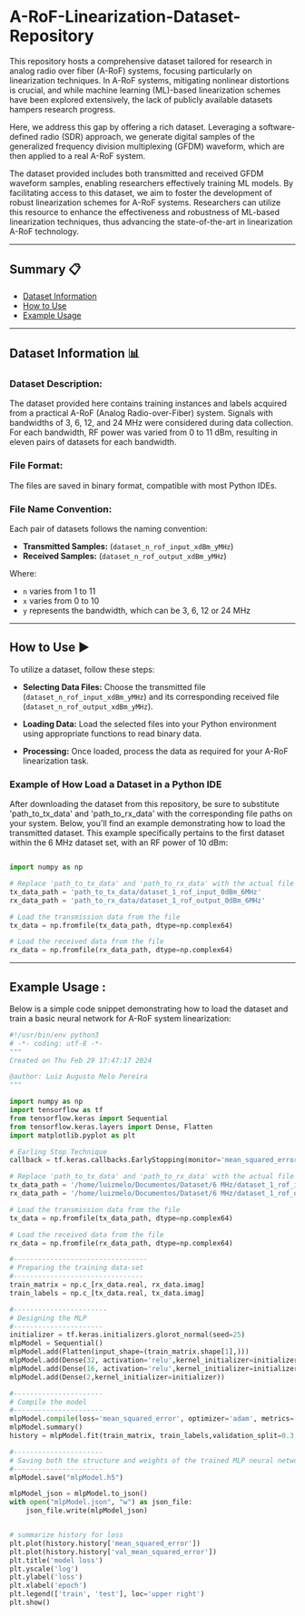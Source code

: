 # A-RoF-Linearization-Dataset-Repository

This repository hosts a comprehensive dataset tailored for research in analog radio over fiber (A-RoF) systems, focusing particularly on linearization techniques. In A-RoF systems, mitigating nonlinear distortions is crucial, and while machine learning (ML)-based linearization schemes have been explored extensively, the lack of publicly available datasets hampers research progress. 

Here, we address this gap by offering a rich dataset. Leveraging a software-defined radio (SDR) approach, we generate digital samples of the generalized frequency division multiplexing (GFDM) waveform, which are then applied to a real A-RoF system. 

The dataset provided includes both transmitted and received GFDM waveform samples, enabling researchers effectively training ML models. By facilitating access to this dataset, we aim to foster the development of robust linearization schemes for A-RoF systems. Researchers can utilize this resource to enhance the effectiveness and robustness of ML-based linearization techniques, thus advancing the state-of-the-art in linearization A-RoF technology. 

*********************

## Summary :clipboard:
* [Dataset Information](#dataset-information)
* [How to Use](#how-to-use)
* [Example Usage](#example-usage)


*********************

 ## Dataset Information 📊 <a name="dataset-information"></a>

 ### Dataset Description:

The dataset provided here contains training instances and labels acquired from a practical A-RoF (Analog Radio-over-Fiber) system. Signals with bandwidths of 3, 6, 12, and 24 MHz were considered during data collection. For each bandwidth, RF power was varied from 0 to 11 dBm, resulting in eleven pairs of datasets for each bandwidth.

### File Format:

The files are saved in binary format, compatible with most Python IDEs.

### File Name Convention:

Each pair of datasets follows the naming convention:

   *   **Transmitted Samples:** (`dataset_n_rof_input_xdBm_yMHz`)
   *   **Received Samples:** (`dataset_n_rof_output_xdBm_yMHz`)

Where:

   * `n` varies from 1 to 11
   * `x` varies from 0 to 10
   * `y` represents the bandwidth, which can be 3, 6, 12 or 24 MHz

*********************

##  How to Use :arrow_forward: <a name="how-to-use"></a>

To utilize a dataset, follow these steps:

   * **Selecting Data Files:** Choose the transmitted file (`dataset_n_rof_input_xdBm_yMHz`) and its corresponding received file (`dataset_n_rof_output_xdBm_yMHz`).
  

   * **Loading Data:** Load the selected files into your Python environment using appropriate functions to read binary data.

   * **Processing:** Once loaded, process the data as required for your A-RoF linearization task.

### Example of How Load a Dataset in a Python IDE

After downloading the dataset from this repository, be sure to substitute 'path_to_tx_data' and 'path_to_rx_data' with the corresponding file paths on your system. Below, you'll find an example demonstrating how to load the transmitted dataset. This example specifically pertains to the first dataset within the 6 MHz dataset set, with an RF power of 10 dBm:

```python

import numpy as np

# Replace 'path_to_tx_data' and 'path_to_rx_data' with the actual file paths on your system
tx_data_path = 'path_to_tx_data/dataset_1_rof_input_0dBm_6MHz'
rx_data_path = 'path_to_rx_data/dataset_1_rof_output_0dBm_6MHz'

# Load the transmission data from the file
tx_data = np.fromfile(tx_data_path, dtype=np.complex64)

# Load the received data from the file
rx_data = np.fromfile(rx_data_path, dtype=np.complex64)


```
*********************

##  Example Usage : <a name="example-usage"></a>

Below is a simple code snippet demonstrating how to load the dataset and train a basic neural network for A-RoF system linearization:

```python
#!/usr/bin/env python3
# -*- coding: utf-8 -*-
"""
Created on Thu Feb 29 17:47:17 2024

@author: Luiz Augusto Melo Pereira
"""

import numpy as np
import tensorflow as tf
from tensorflow.keras import Sequential
from tensorflow.keras.layers import Dense, Flatten 
import matplotlib.pyplot as plt

# Earling Stop Technique
callback = tf.keras.callbacks.EarlyStopping(monitor='mean_squared_error',  patience=100,min_delta=1e-9, verbose=1,restore_best_weights=True)

# Replace 'path_to_tx_data' and 'path_to_rx_data' with the actual file paths on your system
tx_data_path = '/home/luizmelo/Documentos/Dataset/6 MHz/dataset_1_rof_input_0dBm_6MHz'
rx_data_path = '/home/luizmelo/Documentos/Dataset/6 MHz/dataset_1_rof_output_0dBm_6MHz'

# Load the transmission data from the file
tx_data = np.fromfile(tx_data_path, dtype=np.complex64)

# Load the received data from the file
rx_data = np.fromfile(rx_data_path, dtype=np.complex64)

#---------------------------------
# Preparing the training data-set 
#--------------------------------
train_matrix = np.c_[rx_data.real, rx_data.imag]
train_labels = np.c_[tx_data.real, tx_data.imag]

#-----------------------
# Designing the MLP
#----------------------
initializer = tf.keras.initializers.glorot_normal(seed=25)
mlpModel = Sequential()
mlpModel.add(Flatten(input_shape=(train_matrix.shape[1],)))
mlpModel.add(Dense(32, activation='relu',kernel_initializer=initializer))
mlpModel.add(Dense(16, activation='relu',kernel_initializer=initializer))
mlpModel.add(Dense(2,kernel_initializer=initializer))

#----------------------
# Compile the model
#----------------------
mlpModel.compile(loss='mean_squared_error', optimizer='adam', metrics=['mean_squared_error'])
mlpModel.summary()
history = mlpModel.fit(train_matrix, train_labels,validation_split=0.3, epochs=5000, batch_size=1024, callbacks=[callback], verbose=2, shuffle=True)

#----------------------
# Saving both the structure and weights of the trained MLP neural network
#----------------------
mlpModel.save("mlpModel.h5")

mlpModel_json = mlpModel.to_json()
with open("mlpModel.json", "w") as json_file:
    json_file.write(mlpModel_json)


# summarize history for loss
plt.plot(history.history['mean_squared_error'])
plt.plot(history.history['val_mean_squared_error'])
plt.title('model loss')
plt.yscale('log')
plt.ylabel('loss')
plt.xlabel('epoch')
plt.legend(['train', 'test'], loc='upper right')
plt.show()

```
